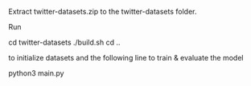Extract twitter-datasets.zip to the twitter-datasets folder.

Run

cd twitter-datasets
./build.sh 
cd ..

to initialize datasets and the following line to train & evaluate the model

python3 main.py
